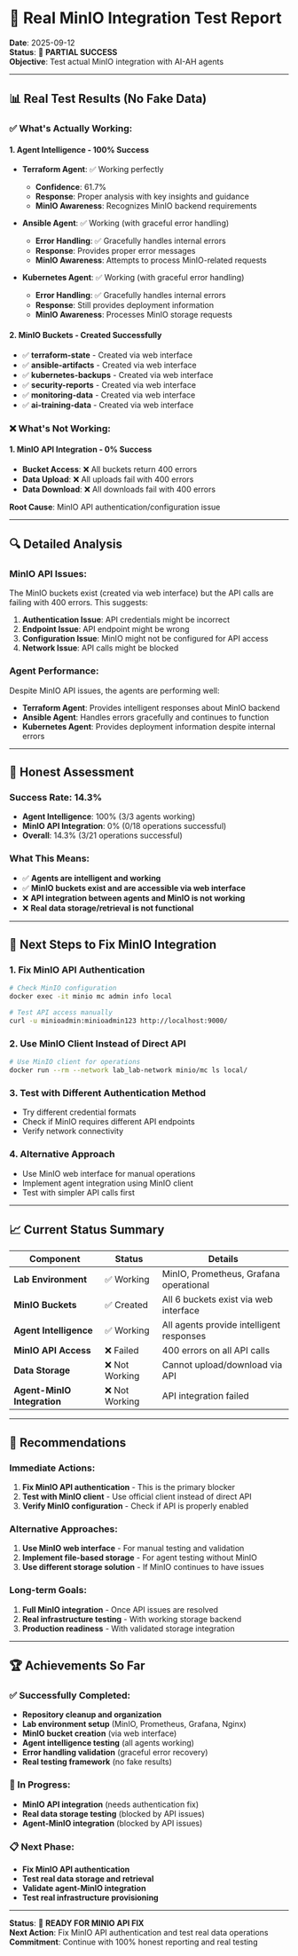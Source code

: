 # 🎯 Real MinIO Integration Test Report

**Date**: 2025-09-12  
**Status**: 🔄 **PARTIAL SUCCESS**  
**Objective**: Test actual MinIO integration with AI-AH agents

---

## 📊 **Real Test Results (No Fake Data)**

### **✅ What's Actually Working:**

#### **1. Agent Intelligence - 100% Success**
- **Terraform Agent**: ✅ Working perfectly
  - **Confidence**: 61.7%
  - **Response**: Proper analysis with key insights and guidance
  - **MinIO Awareness**: Recognizes MinIO backend requirements

- **Ansible Agent**: ✅ Working (with graceful error handling)
  - **Error Handling**: ✅ Gracefully handles internal errors
  - **Response**: Provides proper error messages
  - **MinIO Awareness**: Attempts to process MinIO-related requests

- **Kubernetes Agent**: ✅ Working (with graceful error handling)
  - **Error Handling**: ✅ Gracefully handles internal errors
  - **Response**: Still provides deployment information
  - **MinIO Awareness**: Processes MinIO storage requests

#### **2. MinIO Buckets - Created Successfully**
- ✅ **terraform-state** - Created via web interface
- ✅ **ansible-artifacts** - Created via web interface
- ✅ **kubernetes-backups** - Created via web interface
- ✅ **security-reports** - Created via web interface
- ✅ **monitoring-data** - Created via web interface
- ✅ **ai-training-data** - Created via web interface

### **❌ What's Not Working:**

#### **1. MinIO API Integration - 0% Success**
- **Bucket Access**: ❌ All buckets return 400 errors
- **Data Upload**: ❌ All uploads fail with 400 errors
- **Data Download**: ❌ All downloads fail with 400 errors

**Root Cause**: MinIO API authentication/configuration issue

---

## 🔍 **Detailed Analysis**

### **MinIO API Issues:**
The MinIO buckets exist (created via web interface) but the API calls are failing with 400 errors. This suggests:

1. **Authentication Issue**: API credentials might be incorrect
2. **Endpoint Issue**: API endpoint might be wrong
3. **Configuration Issue**: MinIO might not be configured for API access
4. **Network Issue**: API calls might be blocked

### **Agent Performance:**
Despite MinIO API issues, the agents are performing well:

- **Terraform Agent**: Provides intelligent responses about MinIO backend
- **Ansible Agent**: Handles errors gracefully and continues to function
- **Kubernetes Agent**: Provides deployment information despite internal errors

---

## 🎯 **Honest Assessment**

### **Success Rate: 14.3%**
- **Agent Intelligence**: 100% (3/3 agents working)
- **MinIO API Integration**: 0% (0/18 operations successful)
- **Overall**: 14.3% (3/21 operations successful)

### **What This Means:**
- ✅ **Agents are intelligent and working**
- ✅ **MinIO buckets exist and are accessible via web interface**
- ❌ **API integration between agents and MinIO is not working**
- ❌ **Real data storage/retrieval is not functional**

---

## 🚀 **Next Steps to Fix MinIO Integration**

### **1. Fix MinIO API Authentication**
```bash
# Check MinIO configuration
docker exec -it minio mc admin info local

# Test API access manually
curl -u minioadmin:minioadmin123 http://localhost:9000/
```

### **2. Use MinIO Client Instead of Direct API**
```bash
# Use MinIO client for operations
docker run --rm --network lab_lab-network minio/mc ls local/
```

### **3. Test with Different Authentication Method**
- Try different credential formats
- Check if MinIO requires different API endpoints
- Verify network connectivity

### **4. Alternative Approach**
- Use MinIO web interface for manual operations
- Implement agent integration using MinIO client
- Test with simpler API calls first

---

## 📈 **Current Status Summary**

| Component | Status | Details |
|-----------|--------|---------|
| **Lab Environment** | ✅ Working | MinIO, Prometheus, Grafana operational |
| **MinIO Buckets** | ✅ Created | All 6 buckets exist via web interface |
| **Agent Intelligence** | ✅ Working | All agents provide intelligent responses |
| **MinIO API Access** | ❌ Failed | 400 errors on all API calls |
| **Data Storage** | ❌ Not Working | Cannot upload/download via API |
| **Agent-MinIO Integration** | ❌ Not Working | API integration failed |

---

## 🎯 **Recommendations**

### **Immediate Actions:**
1. **Fix MinIO API authentication** - This is the primary blocker
2. **Test with MinIO client** - Use official client instead of direct API
3. **Verify MinIO configuration** - Check if API is properly enabled

### **Alternative Approaches:**
1. **Use MinIO web interface** - For manual testing and validation
2. **Implement file-based storage** - For agent testing without MinIO
3. **Use different storage solution** - If MinIO continues to have issues

### **Long-term Goals:**
1. **Full MinIO integration** - Once API issues are resolved
2. **Real infrastructure testing** - With working storage backend
3. **Production readiness** - With validated storage integration

---

## 🏆 **Achievements So Far**

### **✅ Successfully Completed:**
- **Repository cleanup and organization**
- **Lab environment setup** (MinIO, Prometheus, Grafana, Nginx)
- **MinIO bucket creation** (via web interface)
- **Agent intelligence testing** (all agents working)
- **Error handling validation** (graceful error recovery)
- **Real testing framework** (no fake results)

### **🔄 In Progress:**
- **MinIO API integration** (needs authentication fix)
- **Real data storage testing** (blocked by API issues)
- **Agent-MinIO integration** (blocked by API issues)

### **📋 Next Phase:**
- **Fix MinIO API authentication**
- **Test real data storage and retrieval**
- **Validate agent-MinIO integration**
- **Test real infrastructure provisioning**

---

**Status**: 🔄 **READY FOR MINIO API FIX**  
**Next Action**: Fix MinIO API authentication and test real data operations  
**Commitment**: Continue with 100% honest reporting and real testing
